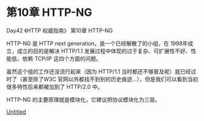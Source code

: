 # 第10章 HTTP-NG

Day42 《HTTP 权威指南》 第10章 HTTP-NG

HTTP-NG 是 HTTP next generation，是一个已经解散了的小组，在 1998年成立，成立的目的是解决 HTTP/1.1 发展过程中体现的过于复杂、可扩展性不好、性能低、依赖 TCP/IP 这四个方面的问题。

虽然这个组的工作还没流行起来（因为 HTTP/1.1 当时都还不够普及呢）就已经过时了（甚至除了W3C 官网以外都找不到别的历史痕迹…），但是我们可以看到当初很多特性后来都被加到了 HTTP/2.0 中。

HTTP-NG 的主要原理就是模块化，它建议把协议模块化为三层。

[Untitled](%E7%AC%AC10%E7%AB%A0%20HTTP-NG%201becbde40f724ba2a8f0a2ffc78126c6/Untitled%20Database%20b291c6cb82db45d1a91000ca4a928bfd.csv)